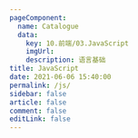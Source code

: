 ```yaml
---
pageComponent:
  name: Catalogue
  data:
    key: 10.前端/03.JavaScript
    imgUrl:
    description: 语言基础
title: JavaScript
date: 2021-06-06 15:40:00
permalink: /js/
sidebar: false
article: false
comment: false
editLink: false
---
```

